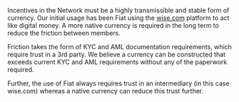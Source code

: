 Incentives in the Network must be a highly transmissible and stable form of currency.  Our initial usage has been Fiat using the [wise.com](https://wise.com) platform to act like digital money.  A more native currency is required in the long term to reduce the friction between members.

Friction takes the form of KYC and AML documentation requirements, which require trust in a 3rd party.  We believe a currency can be constructed that exceeds current KYC and AML requirements without any of the paperwork required.

Further, the use of Fiat always requires trust in an intermediary (in this case wise.com) whereas a native currency can reduce this trust further.